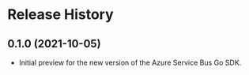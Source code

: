 # Release History

## 0.1.0 (2021-10-05)

- Initial preview for the new version of the Azure Service Bus Go SDK. 
